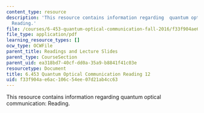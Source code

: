 ```yaml
---
content_type: resource
description: 'This resource contains information regarding  quantum optical communication:
  Reading.'
file: /courses/6-453-quantum-optical-communication-fall-2016/f33f904ae6ac106c54ee07d21ab4cc63_MIT6_453F16_Lect12_Notes.pdf
file_type: application/pdf
learning_resource_types: []
ocw_type: OCWFile
parent_title: Readings and Lecture Slides
parent_type: CourseSection
parent_uid: ea318bd7-40cf-dd0a-35a9-b8841f41c03e
resourcetype: Document
title: 6.453 Quantum Optical Communication Reading 12
uid: f33f904a-e6ac-106c-54ee-07d21ab4cc63
---
```

This resource contains information regarding  quantum optical communication: Reading.

